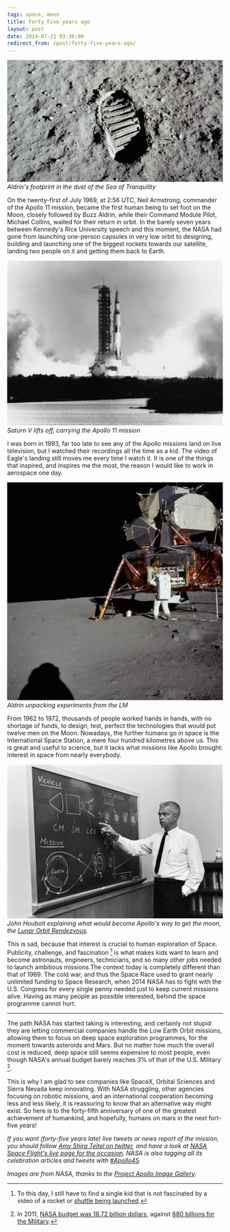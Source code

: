 ```yaml
---
tags: space, moon
title: Forty-Five years ago
layout: post
date: 2014-07-21 03:36:00
redirect_from: /post/forty-five-years-ago/
---
```


![Aldrin's Bootprint][1]  
_Aldrin's footprint in the dust of the Sea of Tranquility_

On the twenty-first of July 1969, at 2:56&nbsp;UTC, Neil Armstrong, commander of the Apollo 11 mission, became the first human being to set foot on the Moon, closely followed by Buzz Aldrin, while their Command Module Pilot, Michael Collins, waited for their return in orbit. In the barely seven years between Kennedy's Rice University speech and this moment, the NASA had gone from launching one-person capsules in very low orbit to designing, building and launching one of the biggest rockets towards our satellite, landing two people on it and getting them back to Earth.

<!--more-->

![Saturn V liftoff][2]  
_Saturn V lifts off, carrying the Apollo 11 mission_

I was born in 1993, far too late to see any of the Apollo missions land on live television, but I watched their recordings all the time as a kid. The video of Eagle's landing still moves me every time I watch it. It is one of the things that inspired, and inspires me the most, the reason I would like to work in aerospace one day.

![Lunar Module, Aldrin][3]  
_Aldrin unpacking experiments from the LM_

From 1962 to 1972, thousands of people worked hands in hands, with no shortage of funds, to design, test, perfect the technologies that would put twelve men on the Moon. Nowadays, the further humans go in space is the International Space Station, a mere four hundred kilometres above us. This is great and useful to science, but it lacks what missions like Apollo brought: interest in space from nearly everybody.

![houbolt.jpg][7]  
_John Houbolt explaining what would become Apollo's way to get the moon, the [Lunar Orbit Rendezvous][8]._

This is sad, because that interest is crucial to human exploration of Space. Publicity, challenge, and fascination [^1] is what makes kids want to learn and become astronauts, engineers, technicians, and so many other jobs needed to launch ambitious missions.The context today is completely different than that of 1969. The cold war, and thus the Space Race used to grant nearly unlimited funding to Space Research, when 2014 NASA has to fight with the U.S. Congress for every single penny needed just to keep current missions alive. Having as many people as possible interested, behind the space programme cannot hurt.

***

The path NASA has started taking is interesting, and certainly not stupid: they are letting commercial companies handle the Low Earth Orbit missions, allowing them to focus on deep space exploration programmes, for the moment towards asteroids and Mars. But no matter how much the overall cost is reduced, deep space still seems expensive to most people, even though NASA's annual budget barely reaches 3% of that of the U.S. Military [^2].

This is why I am glad to see companies like SpaceX, Orbital Sciences and Sierra Nevada keep innovating. With NASA struggling, other agencies focusing on robotic missions, and an international cooperation becoming less and less likely, it is reassuring to know that an alternative way might exist. So here is to the forty-fifth anniversary of one of the greatest achievement of humankind, and hopefully, humans on mars in the next fort-five years!

_If you want (forty-five years late) live tweets or news report of the mission, you should follow [Amy Shira Teitel on twitter][4], and have a look at [NASA Space Flight's live page for the occasion][5]. NASA is also tagging all its celebration articles and tweets with [#Apollo45][6]._

*Images are from NASA, thanks to the [Project Apollo Image Gallery](http://www.apolloarchive.com/apollo_gallery.html).*

[^1]: To this day, I still have to find a single kid that is not fascinated by a video of a rocket or [shuttle being launched](https://www.youtube.com/watch?v=OnoNITE-CLc).

[^2]: In 2011, [NASA budget was 18.72 billion dollars](http://en.wikipedia.org/wiki/Budget_of_NASA), against [680 billions for the Military](http://en.wikipedia.org/wiki/Military_budget_of_the_United_States#Budget_for_2011).

[1]: /static/media/2014/07/img-1405586960877-raw.jpg
[2]: /static/media/2014/07/img-1405878780314-raw.jpg
[3]: /static/media/2014/07/img-1405879068727-raw.jpg
[4]: http://twitter.com/astVintageSpace
[5]: http://forum.nasaspaceflight.com/index.php?topic=35227.msg1229950#new
[6]: https://twitter.com/search?q=#Apollo45&src=tyah
[7]: /static/media/2014/07/img-1406307162878-raw.jpg
[8]: http://en.wikipedia.org/wiki/Lunar_orbit_rendezvous